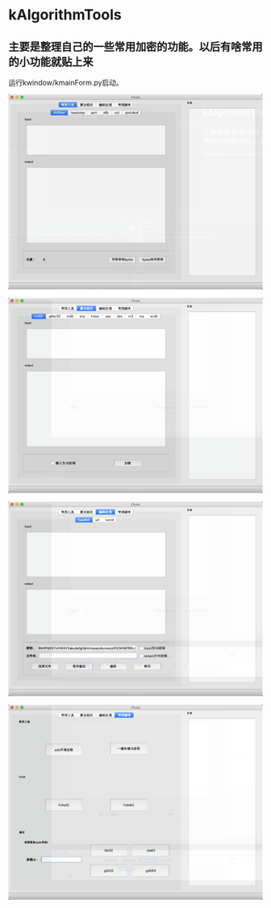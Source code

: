# kAlgorithmTools
## 主要是整理自己的一些常用加密的功能。以后有啥常用的小功能就贴上来

运行kwindow/kmainForm.py启动。

![image-20210129223318402](./resource/image-20210129223318402.png)

![image-20210129223348298](./resource/image-20210129223348298.png)

![image-20210129223357692](./resource/image-20210129223357692.png)

![image-20210129223406317](./resource/image-20210129223406317.png)
